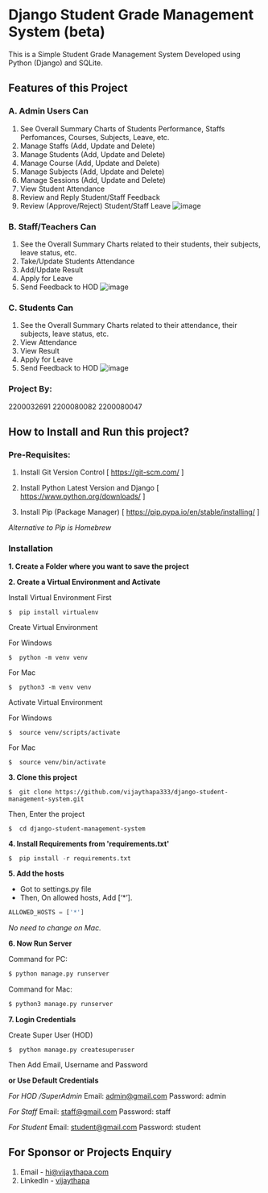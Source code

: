 # Django Student Grade Management System (beta)
This is a Simple Student Grade Management System Developed  using Python (Django) and SQLite.

## Features of this Project

### A. Admin Users Can
1. See Overall Summary Charts of Students Performance, Staffs Perfomances, Courses, Subjects, Leave, etc.
2. Manage Staffs (Add, Update and Delete)
3. Manage Students (Add, Update and Delete)
4. Manage Course (Add, Update and Delete)
5. Manage Subjects (Add, Update and Delete)
6. Manage Sessions (Add, Update and Delete)
7. View Student Attendance
8. Review and Reply Student/Staff Feedback
9. Review (Approve/Reject) Student/Staff Leave
   ![image](https://github.com/thanmaya1/team3011/assets/112673461/025123fc-d417-49f0-9b78-d8fbe10150a6)


### B. Staff/Teachers Can
1. See the Overall Summary Charts related to their students, their subjects, leave status, etc.
2. Take/Update Students Attendance
3. Add/Update Result
4. Apply for Leave
5. Send Feedback to HOD
   ![image](https://github.com/thanmaya1/team3011/assets/112673461/c3b03279-2319-4caa-8599-6384fd72448b)


### C. Students Can
1. See the Overall Summary Charts related to their attendance, their subjects, leave status, etc.
2. View Attendance
3. View Result
4. Apply for Leave
5. Send Feedback to HOD
![image](https://github.com/thanmaya1/team3011/assets/112673461/f168ea4e-797c-464f-88b3-4e2642ce737f)

### Project By:
2200032691
2200080082
2200080047

## How to Install and Run this project?

### Pre-Requisites:
1. Install Git Version Control
[ https://git-scm.com/ ]

2. Install Python Latest Version and Django
[ https://www.python.org/downloads/ ]

3. Install Pip (Package Manager)
[ https://pip.pypa.io/en/stable/installing/ ]

*Alternative to Pip is Homebrew*

### Installation
**1. Create a Folder where you want to save the project**

**2. Create a Virtual Environment and Activate**

Install Virtual Environment First
```
$  pip install virtualenv
```

Create Virtual Environment

For Windows
```
$  python -m venv venv
```
For Mac
```
$  python3 -m venv venv
```

Activate Virtual Environment

For Windows
```
$  source venv/scripts/activate
```

For Mac
```
$  source venv/bin/activate
```

**3. Clone this project**
```
$  git clone https://github.com/vijaythapa333/django-student-management-system.git
```

Then, Enter the project
```
$  cd django-student-management-system
```

**4. Install Requirements from 'requirements.txt'**
```python
$  pip install -r requirements.txt
```

**5. Add the hosts**

- Got to settings.py file 
- Then, On allowed hosts, Add [‘*’]. 
```python
ALLOWED_HOSTS = ['*']
```
*No need to change on Mac.*


**6. Now Run Server**

Command for PC:
```python
$ python manage.py runserver
```

Command for Mac:
```python
$ python3 manage.py runserver
```

**7. Login Credentials**

Create Super User (HOD)
```
$  python manage.py createsuperuser
```
Then Add Email, Username and Password

**or Use Default Credentials**

*For HOD /SuperAdmin*
Email: admin@gmail.com
Password: admin

*For Staff*
Email: staff@gmail.com
Password: staff

*For Student*
Email: student@gmail.com
Password: student



## For Sponsor or Projects Enquiry
1. Email - hi@vijaythapa.com
2. LinkedIn - [vijaythapa](https://www.linkedin.com/in/vijaythapa "Vijay Thapa on LinkedIn")

